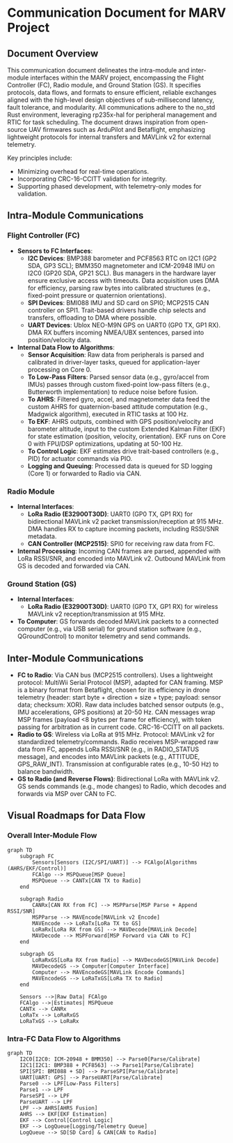 # Communication Document for MARV Project

## Document Overview

This communication document delineates the intra-module and inter-module interfaces within the MARV project, encompassing the Flight Controller (FC), Radio module, and Ground Station (GS). It specifies protocols, data flows, and formats to ensure efficient, reliable exchanges aligned with the high-level design objectives of sub-millisecond latency, fault tolerance, and modularity. All communications adhere to the no_std Rust environment, leveraging rp235x-hal for peripheral management and RTIC for task scheduling. The document draws inspiration from open-source UAV firmwares such as ArduPilot and Betaflight, emphasizing lightweight protocols for internal transfers and MAVLink v2 for external telemetry.

Key principles include:
- Minimizing overhead for real-time operations.
- Incorporating CRC-16-CCITT validation for integrity.
- Supporting phased development, with telemetry-only modes for validation.

## Intra-Module Communications

### Flight Controller (FC)
- **Sensors to FC Interfaces**:
  - **I2C Devices**: BMP388 barometer and PCF8563 RTC on I2C1 (GP2 SDA, GP3 SCL); BMM350 magnetometer and ICM-20948 IMU on I2C0 (GP20 SDA, GP21 SCL). Bus managers in the hardware layer ensure exclusive access with timeouts. Data acquisition uses DMA for efficiency, parsing raw bytes into calibrated structures (e.g., fixed-point pressure or quaternion orientations).
  - **SPI Devices**: BMI088 IMU and SD card on SPI0; MCP2515 CAN controller on SPI1. Trait-based drivers handle chip selects and transfers, offloading to DMA where possible.
  - **UART Devices**: Ublox NEO-M9N GPS on UART0 (GP0 TX, GP1 RX). DMA RX buffers incoming NMEA/UBX sentences, parsed into position/velocity data.
- **Internal Data Flow to Algorithms**:
  - **Sensor Acquisition**: Raw data from peripherals is parsed and calibrated in driver-layer tasks, queued for application-layer processing on Core 0.
  - **To Low-Pass Filters**: Parsed sensor data (e.g., gyro/accel from IMUs) passes through custom fixed-point low-pass filters (e.g., Butterworth implementation) to reduce noise before fusion.
  - **To AHRS**: Filtered gyro, accel, and magnetometer data feed the custom AHRS for quaternion-based attitude computation (e.g., Madgwick algorithm), executed in RTIC tasks at 100 Hz.
  - **To EKF**: AHRS outputs, combined with GPS position/velocity and barometer altitude, input to the custom Extended Kalman Filter (EKF) for state estimation (position, velocity, orientation). EKF runs on Core 0 with FPU/DSP optimizations, updating at 50-100 Hz.
  - **To Control Logic**: EKF estimates drive trait-based controllers (e.g., PID) for actuator commands via PIO.
  - **Logging and Queuing**: Processed data is queued for SD logging (Core 1) or forwarded to Radio via CAN.

### Radio Module
- **Internal Interfaces**:
  - **LoRa Radio (E32900T30D)**: UART0 (GP0 TX, GP1 RX) for bidirectional MAVLink v2 packet transmission/reception at 915 MHz. DMA handles RX to capture incoming packets, including RSSI/SNR metadata.
  - **CAN Controller (MCP2515)**: SPI0 for receiving raw data from FC.
- **Internal Processing**: Incoming CAN frames are parsed, appended with LoRa RSSI/SNR, and encoded into MAVLink v2. Outbound MAVLink from GS is decoded and forwarded via CAN.

### Ground Station (GS)
- **Internal Interfaces**:
  - **LoRa Radio (E32900T30D)**: UART0 (GP0 TX, GP1 RX) for wireless MAVLink v2 reception/transmission at 915 MHz.
- **To Computer**: GS forwards decoded MAVLink packets to a connected computer (e.g., via USB serial) for ground station software (e.g., QGroundControl) to monitor telemetry and send commands.

## Inter-Module Communications

- **FC to Radio**: Via CAN bus (MCP2515 controllers). Uses a lightweight protocol: MultiWii Serial Protocol (MSP), adapted for CAN framing. MSP is a binary format from Betaflight, chosen for its efficiency in drone telemetry (header: start byte + direction + size + type; payload: sensor data; checksum: XOR). Raw data includes batched sensor outputs (e.g., IMU accelerations, GPS positions) at 20-50 Hz. CAN messages wrap MSP frames (payload <8 bytes per frame for efficiency), with token passing for arbitration as in current code. CRC-16-CCITT on all packets.
- **Radio to GS**: Wireless via LoRa at 915 MHz. Protocol: MAVLink v2 for standardized telemetry/commands. Radio receives MSP-wrapped raw data from FC, appends LoRa RSSI/SNR (e.g., in RADIO_STATUS message), and encodes into MAVLink packets (e.g., ATTITUDE, GPS_RAW_INT). Transmission at configurable rates (e.g., 10-50 Hz) to balance bandwidth.
- **GS to Radio (and Reverse Flows)**: Bidirectional LoRa with MAVLink v2. GS sends commands (e.g., mode changes) to Radio, which decodes and forwards via MSP over CAN to FC.

## Visual Roadmaps for Data Flow

### Overall Inter-Module Flow
```mermaid
graph TD
    subgraph FC
        Sensors[Sensors (I2C/SPI/UART)] --> FCAlgo[Algorithms (AHRS/EKF/Control)]
        FCAlgo --> MSPQueue[MSP Queue]
        MSPQueue --> CANTx[CAN TX to Radio]
    end

    subgraph Radio
        CANRx[CAN RX from FC] --> MSPParse[MSP Parse + Append RSSI/SNR]
        MSPParse --> MAVEncode[MAVLink v2 Encode]
        MAVEncode --> LoRaTx[LoRa TX to GS]
        LoRaRx[LoRa RX from GS] --> MAVDecode[MAVLink Decode]
        MAVDecode --> MSPForward[MSP Forward via CAN to FC]
    end

    subgraph GS
        LoRaRxGS[LoRa RX from Radio] --> MAVDecodeGS[MAVLink Decode]
        MAVDecodeGS --> Computer[Computer Interface]
        Computer --> MAVEncodeGS[MAVLink Encode Commands]
        MAVEncodeGS --> LoRaTxGS[LoRa TX to Radio]
    end

    Sensors -->|Raw Data| FCAlgo
    FCAlgo -->|Estimates| MSPQueue
    CANTx --> CANRx
    LoRaTx --> LoRaRxGS
    LoRaTxGS --> LoRaRx
```

### Intra-FC Data Flow to Algorithms
```mermaid
graph TD
    I2C0[I2C0: ICM-20948 + BMM350] --> Parse0[Parse/Calibrate]
    I2C1[I2C1: BMP388 + PCF8563] --> Parse1[Parse/Calibrate]
    SPI[SPI: BMI088 + SD] --> ParseSPI[Parse/Calibrate]
    UART[UART: GPS] --> ParseUART[Parse/Calibrate]
    Parse0 --> LPF[Low-Pass Filters]
    Parse1 --> LPF
    ParseSPI --> LPF
    ParseUART --> LPF
    LPF --> AHRS[AHRS Fusion]
    AHRS --> EKF[EKF Estimation]
    EKF --> Control[Control Logic]
    EKF --> LogQueue[Logging/Telemetry Queue]
    LogQueue --> SD[SD Card] & CAN[CAN to Radio]
```
